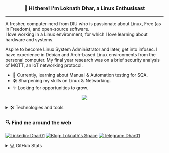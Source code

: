<h3 align="center">👋 Hi there! I'm Loknath Dhar, a Linux Enthusisast</h3>

<!--
<p align="center">
  <a href="dhar01.github.io">Website</a> •
  <a href="https://twitter.com/LoknathDhar01">Twitter</a>
</p>
-->

- - -

A fresher, computer-nerd from DIU who is passionate about Linux, Free (as in Freedom), and open-source software.<br> 
I love working in a Linux environment, for which I love learning about hardware and systems.


Aspire to become Linux System Administrator and later, get into infosec. I have experience in Debian and Arch-based Linux environments from the personal computer. My final year research was on a brief security analysis of MQTT, an IoT networking protocol.

- 🌱 Currently, learning about Manual & Automation testing for SQA.<br>
- 🛠 Sharpening my skills on Linux & Networking.<br>
- ✨ Looking for opportunities to grow.

<p align="center">
  <img src="https://quotes-github-readme.vercel.app/api?type=vertical&theme=dark"/>
</p>


<details>
  
  <summary> 🛠 Technologies and tools </summary>
  
### Programming Languages
    
  ![Python](https://img.shields.io/badge/-Python-3776AB?logo=Python&logoColor=red&style=flat&logowidth=200)
  ![Java](https://img.shields.io/badge/-Java-007396?logo=Java&logoColor=red&style=flat&logowidth=200)
  ![C++](https://img.shields.io/badge/-C++-00599C?logo=cplusplus&logoColor=red&style=flat&logowidth=200)
  ![Bash](https://img.shields.io/badge/-Bash-4EAA25?logo=GNU-Bash&logoColor=red&style=flat&logowidth=200)
  ![Markdown](https://img.shields.io/badge/-Markdown-000000?logo=Markdown&logoColor=red&style=flat&logowidth=200)
 
  
### Operating Systems
 
  ![Linux](https://img.shields.io/badge/-Linux-FCC624?logo=Linux&logoColor=white&style=flat&logowidth=200) 
  ![Kali Linux](https://img.shields.io/badge/-Kali%20Linux-557C94?logo=Kali-Linux&logoColor=white&style=flat&logowidth=200)
  ![Manjaro](https://img.shields.io/badge/-Manjaro-35BF5C?logo=Manjaro&logoColor=white&style=flat&logowidth=200)
 
### Version Control
  
  ![Git](https://img.shields.io/badge/-Git-F05032?logo=Git&logoColor=red&style=flat&logowidth=200)
  ![Git](https://img.shields.io/badge/-Git-F05032?style=flat&logo=git&logoColor=white)
  ![GitHub](https://img.shields.io/badge/-GitHub-181717?logo=GitHub&logoColor=red&style=flat&logowidth=200)
  
### Database Management
  
  ![SQLite](https://img.shields.io/badge/-SQLite-003B57?logo=SQLite&logoColor=white&style=plastic&logowidth=200)
  ![MySQL](https://img.shields.io/badge/-MySQL-4479A1?logo=MySQL&logoColor=white&style=plastic&logowidth=200)
  

### Tools

  ![Visual Studio Code](https://img.shields.io/badge/-Visual%20Studio%20Code-007ACC?logo=Visual-Studio-Code&logoColor=red&style=flat&logowidth=200)
  ![NeoVim](https://img.shields.io/badge/-NeoVim-57A143?logo=NeoVim&logoColor=red&style=flat&logowidth=200)
  ![Nano](https://img.shields.io/badge/-Nano-4A90E2?logo=Nano&logoColor=red&style=flat&logowidth=200)


  
</details>


### 🔍 Find me around the web

[![Linkedin: Dhar01](https://img.shields.io/badge/-Dhar01-0e76a8?style=flat-square&logo=Linkedin&logoColor=white&link=https://www.linkedin.com/in/dhar01/)](https://www.linkedin.com/in/dhar01/)
[![Blog: Loknath's Space](https://img.shields.io/badge/-Lokanth's%20Space-grey?style=social&logo=Blogger&logoColor=orange&link=https://dhar01.github.io)](https://dhar01.github.io)
[![Telegram: Dhar01](https://img.shields.io/badge/-Dhar01-0088cc?style=social&logo=Telegram&logoColor=white&link=https://t.me/Dhar01)](https://t.me/Dhar01)


<details>
  <summary> 💻 GitHub Stats </summary>
  <br/>

[![Top Langs](https://github-readme-stats.vercel.app/api/top-langs/?username=dhar01&layout=compact&theme=dark)](https://github.com/anuraghazra/github-readme-stats)
[![Anurag's GitHub stats](https://github-readme-stats.vercel.app/api?username=dhar01&theme=merko&show_icons=true)](https://github.com/anuraghazra/github-readme-stats)
  
</details>






<!--
**Dhar01/Dhar01** is a ✨ _special_ ✨ repository because its `README.md` (this file) appears on your GitHub profile.

Here are some ideas to get you started:

- 🔭 I’m currently working on ...
- 🌱 I’m currently learning ...
- 👯 I’m looking to collaborate on ...
- 🤔 I’m looking for help with ...
- 💬 Ask me about ...
- 📫 How to reach me: ...
- 😄 Pronouns: ...
- ⚡ Fun fact: ...
-->

